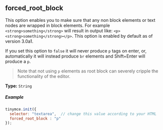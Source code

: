 ## forced_root_block

This option enables you to make sure that any non block elements or text nodes are wrapped in block elements. For example `<strong>something</strong>` will result in output like: `<p><strong>something</strong></p>`. This option is enabled by default as of version 3.0a1.

If you set this option to `false` it will never produce `p` tags on enter, or, automatically it will instead produce `br` elements and Shift+Enter will produce a `p`.

> Note that not using `p` elements as root block can severely cripple the functionality of the editor.

**Type:** `String`

##### Example

```js
tinymce.init({
  selector: "textarea",  // change this value according to your HTML
  forced_root_block : "p"
});
```
